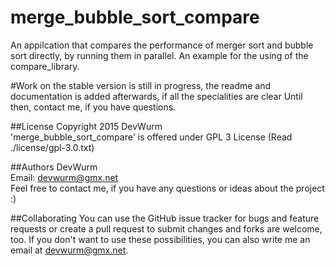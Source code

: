 # merge_bubble_sort_compare
An appilcation that compares the performance of merger sort and bubble sort directly, by running them in parallel. An example for the using of the compare_library.

#Work on the stable version is still in progress, the readme and documentation is added afterwards, if all the specialities are clear
Until then, contact me, if you have questions.

##License
Copyright 2015 DevWurm<br>
'merge_bubble_sort_compare' is offered under GPL 3 License (Read ./license/gpl-3.0.txt)

##Authors
DevWurm<br>
Email: <a href='mailto:devwurm@gmx.net'>devwurm@gmx.net</a><br>
Feel free to contact me, if you have any questions or ideas about the project :)

##Collaborating
You can use the GitHub issue tracker for bugs and feature requests or create a pull request to submit 
changes and forks are welcome, too.
If you don't want to use these possibilities, you can also write me an email at 
<a href='mailto:devwurm@gmx.net'>devwurm@gmx.net</a>.
